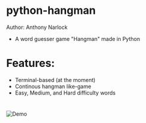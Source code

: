 # python-hangman

Author: Anthony Narlock

- A word guesser game "Hangman" made in Python

# Features:

- Terminal-based (at the moment)
- Continous hangman like-game
- Easy, Medium, and Hard difficulty words

# 

![Demo](https://i.imgur.com/iJbFXpf.png)

